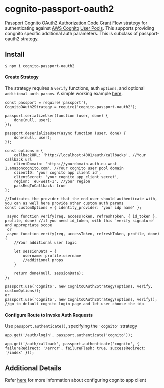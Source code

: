 # cognito-passport-oauth2
[Passport](https://github.com/jaredhanson/passport) [Cognito OAuth2 Authorization Code Grant Flow](https://aws.amazon.com/blogs/mobile/understanding-amazon-cognito-user-pool-oauth-2-0-grants/) [strategy](https://github.com/jaredhanson/passport-strategy) for authenticating against [AWS Cognito](https://aws.amazon.com/cognito/) [User Pools](https://docs.aws.amazon.com/cognito/latest/developerguide/cognito-user-identity-pools.html). This supports providing congnito specific additional auth parameters. This is subclass of passport-oauth2 strategy.

## Install

    $ npm i cognito-passport-oauth2
    
#### Create Strategy

The strategy requires a `verify` functions, auth `options`, and optional `additional auth params`.
A simple working example [here](https://github.com/ajayaldo/cognito-oauth2-passport-example).
    
    const passport = require('passport'),
    CognitoOAuth2Strategy = require('cognito-passport-oauth2');

    passport.serializeUser(function (user, done) {
        done(null, user);
    });

    passport.deserializeUser(async function (user, done) {
        done(null, user);
    });
    
    const options = {
        callbackURL: 'http://localhost:4001/auth/callbacks', //Your callback url
        clientDomain: 'https://yourdomain.auth.eu-west-1.amazoncognito.com', //Your cognito user pool domain
        clientID: 'your cognito app client id',
        clientSecret: 'your cognito app client secret',
        region: 'eu-west-1', //your region
        passReqToCallback: true
    };

    //Indicates the provider that the end user should authenticate with, you can as well here provide other custom auth params 
    const customOptions = { identity_provider: 'your idp name' };
     
     async function verify(req, accessToken, refreshToken, { id_token }, profile, done) //if you need id_token, with this `verify signature` and appropriate scope
     or   
     async function verify(req, accessToken, refreshToken, profile, done) {
        //Your additional user logic

        let sessionData = {
            username: profile.username
            //additional props
        }

        return done(null, sessionData);
    };
    
    passport.use('cognito', new CognitoOAuth2Strategy(options, verify, customOptions));
    or 
    passport.use('cognito', new CognitoOAuth2Strategy(options, verify)); //go to default cognito login page and let user choose the idp


#### Configure Route to Invoke Auth Requests

Use `passport.authenticate()`, specifying the `'cognito'` strategy

    app.get('/auth/login', passport.authenticate('cognito'));

    app.get('/auth/callback', passport.authenticate('cognito', { failureRedirect: '/error', failureFlash: true, successRedirect: '/index' }));

## Additional Details

Refer [here](https://docs.aws.amazon.com/cognito/latest/developerguide/user-pool-settings-client-apps.html) for more information about configuring cognito app client